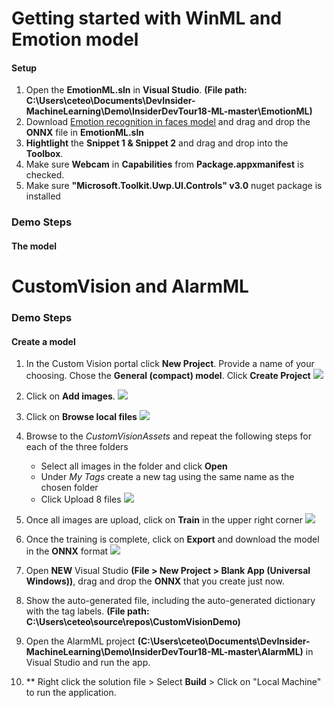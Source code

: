 # Getting started with WinML and Emotion model
####  Setup
1. Open the **EmotionML.sln** in **Visual Studio**. **(File path: C:\Users\ceteo\Documents\DevInsider-MachineLearning\Demo\InsiderDevTour18-ML-master\EmotionML)**
2. Download [Emotion recognition in faces model](https://gallery.azure.ai/Model/Emotion-recognition-in-faces-FER) and drag and drop the **ONNX** file in **EmotionML.sln**
3. **Hightlight** the **Snippet 1 & Snippet 2** and drag and drop into the **Toolbox**.
4. Make sure **Webcam** in  **Capabilities** from **Package.appxmanifest** is checked.
5. Make sure **"Microsoft.Toolkit.Uwp.UI.Controls" v3.0** nuget package is installed

### Demo Steps
#### The model

# CustomVision and AlarmML
### Demo Steps
#### Create a model
1. In the Custom Vision portal click **New Project**. Provide a name of your choosing. Chose the **General (compact) model**. Click **Create Project**
![](https://github.com/ceteongvanness/eventdemo/blob/master/Insider%20Dev%20Tour/Image/C1.png)
2. Click on **Add images**.
![](https://github.com/ceteongvanness/eventdemo/blob/master/Insider%20Dev%20Tour/Image/C2.png)
3. Click on **Browse local files**
![](https://github.com/ceteongvanness/eventdemo/blob/master/Insider%20Dev%20Tour/Image/C3.png)
4. Browse to the *CustomVisionAssets* and repeat the following steps for each of the three folders

	- Select all images in the folder and click **Open**
	- Under *My Tags* create a new tag using the same name as the chosen folder
	- Click Upload 8 files
![](https://github.com/ceteongvanness/eventdemo/blob/master/Insider%20Dev%20Tour/Image/C4.png)
5. Once all images are upload, click on **Train** in the upper right corner
![](https://github.com/ceteongvanness/eventdemo/blob/master/Insider%20Dev%20Tour/Image/C5.png)
6. Once the training is complete, click on **Export** and download the model in the **ONNX** format
![](https://github.com/ceteongvanness/eventdemo/blob/master/Insider%20Dev%20Tour/Image/C6.png)

7. Open **NEW** Visual Studio **(File > New Project > Blank App (Universal Windows))**, drag and drop the **ONNX** that you create just now.

8. Show the auto-generated file, including the auto-generated dictionary with the tag labels.
**(File path: C:\Users\ceteo\source\repos\CustomVisionDemo)**

9. Open the AlarmML project **(C:\Users\ceteo\Documents\DevInsider-MachineLearning\Demo\InsiderDevTour18-ML-master\AlarmML)** in Visual Studio and run the app.
10. ** Right click the solution file > Select **Build** > Click on "Local Machine" to run the application.

